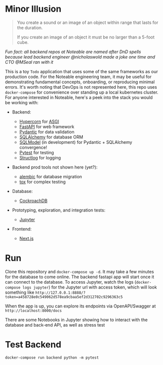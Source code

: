 # Minor Illusion

> You create a sound or an image of an object 
> within range that lasts for the duration.
> 
> If you create an image of an object
> it must be no larger than a 5-foot cube.

*Fun fact: all backend repos at Noteable are named after DnD spells because lead backend engineer @nicholaswold made a joke one time and CTO @MSeal ran with it*


This is a toy `Todo` application that uses some of the same frameworks as our production code.  For the Noteable engineering team, it may be useful for demonstrating fundamental concepts, onboarding, or reproducing minimal errors.  It's worth noting that DevOps is not represented here, this repo uses `docker-compose` for convenience over standing up a local kubernetes cluster.  For anyone interested in Noteable, here's a peek into the stack you would be working with:

  * Backend:
    * [Hypercorn](https://pgjones.gitlab.io/hypercorn/) for [ASGI](https://asgi.readthedocs.io/en/latest/)
    * [FastAPI](https://fastapi.tiangolo.com/) for web framework
    * [Pydantic](https://pydantic-docs.helpmanual.io/) for data validation
    * [SQLAlchemy](https://www.sqlalchemy.org/) for database ORM
    * [SQLModel](https://sqlmodel.tiangolo.com/) (in development) for Pydantic + SQLAlchemy convergence!
    * [Pytest](https://docs.pytest.org/) for testing
    * [Structlog](https://www.structlog.org/en/stable/) for logging

  * Backend prod tools not shown here (yet?):
    * [alembic](https://alembic.sqlalchemy.org/en/latest/) for database migration
    * [tox](https://tox.wiki/en/latest/index.html) for complex testing
    
  * Database:
    * [CockroachDB](https://www.cockroachlabs.com/) 

  * Prototyping, exploration, and integration tests:
    * [Jupyter](https://jupyter-docker-stacks.readthedocs.io/en/latest/)

  * Frontend:
    * [Next.js](https://nextjs.org/)
  

# Run

Clone this repository and `docker-compose up -d`.  It may take a few minutes for the database to come online.  The backend fastapi app will start once it can connect to the database.  To access Jupyter, watch the logs (`docker-compose logs jupyter`) for the Jupyter url with access token, which will look something like `http://127.0.0.1:8888/?token=a458728e0c549062d578ea9cbaa5ef2d312702c9296363c5`

When the app is up, you can explore its endpoints via OpenAPI/Swagger at `http://localhost:8000/docs`

There are some Notebooks in Jupyter showing how to interact with the database and back-end API, as well as stress test 

# Test Backend

`docker-compose run backend python -m pytest`